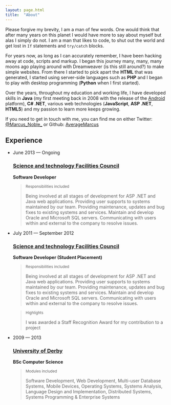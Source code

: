 ```yaml
---
layout: page.html
title:  "About"
---
```



Please forgive my brevity, I am a man of few words. One would think that after many years on this planet I would have more to say about myself but alas I simply do not. I am a man that likes to code, to shut out the world and get lost in <code>If</code> statements and <code>try/catch</code> blocks.


For years now, as long as I can accurately remember, I have been hacking away at code, scripts and markup. I began this journey many, many, many moons ago playing around with Dreamweaver (is this still around?) to make simple websites. From there I started to pick apart the <strong>HTML</strong> that was generated, I started using server-side languages such as <strong>PHP</strong> and I began to play with desktop programming (<strong>Python</strong> when I first started).


Over the years, throughout my education and working life, I have developed skills in <strong>Java</strong> (my first meeting back in 2008 with the release of the <a href="http://www.android.com/">Android <i class="icon-external-link"></i></a> platform), <strong>C# .NET</strong>, various web technologies (<strong>JavaScript</strong>, <strong>ASP .NET</strong>, <strong>HTML5</strong>) and my passion to learn more keeps growing.


If you need to get in touch with me, you can find me on either Twitter: <a href="https://www.twitter.com/Marcus_Noble_">@Marcus_Noble_</a> or Github: <a href="https://www.github.com/AverageMarcus">AverageMarcus</a>


<h2>Experience</h2>

<ul class="experience-list">
    <li class="card">
      <span class="label label-info">June 2013 &mdash; Ongoing</span>
      <h3>
        <a href="http://www.stfc.ac.uk">Science and technology Facilities Council <i class="icon-external-link"></i></a>
      </h3>
      <strong>Software Developer</strong>
      <blockquote>
          <small>Responsibilities included</small>
          <p>
              Being involved at all stages of development for ASP .NET and Java web applications. Providing user supports to systems maintained by our team. Providing maintenance, updates and bug fixes to existing systems and services. Maintain and develop Oracle and Microsoft SQL servers. Communicating with users within and external to the company to resolve issues.
          </p>
      </blockquote>
    </li>
    <li class="card">
      <span class="label label-info">July 2011 &mdash; September 2012</span>
      <h3>
        <a href="http://www.stfc.ac.uk" itemprop="affiliation">Science and technology Facilities Council <i class="icon-external-link"></i></a>
      </h3>
      <strong>Software Developer (Student Placement)</strong>
      <blockquote>
          <small>Responsibilities included</small>
          <p>
              Being involved at all stages of development for ASP .NET and Java web applications. Providing user supports to systems maintained by our team. Providing maintenance, updates and bug fixes to existing systems and services. Maintain and develop Oracle and Microsoft SQL servers. Communicating with users within and external to the company to resolve issues.
          </p>
      </blockquote>
      <blockquote>
          <small>Highlights</small>
          <p>
              I was awarded a Staff Recognition Award for my contribution to a project
          </p>
      </blockquote>
    </li>
    <li class="card">
      <span class="label label-info">2009 &mdash; 2013</span>
      <h3>
        <a href="http://www.derby.ac.uk" itemprop="affiliation">University of Derby <i class="icon-external-link"></i></a>
      </h3>
      <strong>BSc Computer Science</strong>
      <blockquote>
          <small>Modules included</small>
          <p>
              Software Development, Web Development, Multi-user Database Systems, Mobile Devices, Operating Systems, Systems Analysis, Language Design and Implementation, Distributed Systems, Systems Programming &amp; Enterprise Systems
          </p>
      </blockquote>
    </li>
</ul>